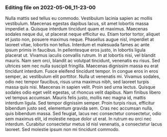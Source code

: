 

### Editing file on 2022-05-06_11-23-00

Nulla mattis sed tellus eu commodo. Vestibulum lacinia sapien ac mollis vestibulum. Maecenas egestas dapibus lacus, sit amet lobortis massa imperdiet a. Quisque interdum tincidunt quam et maximus. Maecenas sodales neque dui, ut placerat neque efficitur eu. Etiam tortor tortor, aliquet et justo non, posuere maximus neque. Phasellus augue nisl, imperdiet at laoreet vitae, lobortis non tellus.
Interdum et malesuada fames ac ante ipsum primis in faucibus. In pellentesque eros justo, in lobortis ligula placerat ut. Vivamus iaculis convallis rutrum. In at lobortis nisi, vel blandit mauris. Nam sem orci, blandit ac volutpat tincidunt, venenatis eu risus. Sed ultrices sem nec nulla suscipit fringilla. Maecenas dignissim massa eu erat tincidunt interdum. Fusce eleifend tincidunt tempor. In congue eros in eros semper, ac vestibulum elit porttitor. Nulla ut venenatis mi.
Vivamus sodales, odio nec tempor faucibus, risus urna maximus nibh, sed laoreet turpis massa quis nisi. Maecenas in sapien velit. Proin sed urna lectus. Quisque sodales odio eget velit egestas, ut rhoncus velit dapibus. Nam finibus libero vel tempus accumsan. Mauris felis justo, mollis nec magna id, mattis interdum ligula. Sed tempor dignissim semper. Proin turpis risus, efficitur bibendum justo sed, elementum gravida sem. Cras nec accumsan nulla, quis bibendum massa. Sed feugiat, lacus nec consectetur consectetur, odio sem maximus elit, id molestie neque dolor ut erat. In rutrum eu orci nec interdum. Curabitur consectetur metus id nisl venenatis, a consectetur lacus laoreet. Sed molestie ipsum non mi tincidunt commodo.


